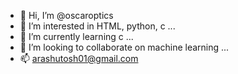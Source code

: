 - 👋 Hi, I’m @oscaroptics
- 👀 I’m interested in HTML, python, c ...
- 🌱 I’m currently learning c ...
- 💞️ I’m looking to collaborate on machine learning ...
- 📫 arashutosh01@gmail.com

<!---
oscaroptics/oscaroptics is a ✨ special ✨ repository because its `README.md` (this file) appears on your GitHub profile.
You can click the Preview link to take a look at your changes.
--->
